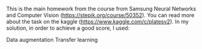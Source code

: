 This is the main homework from the course from Samsung Neural Networks and Computer Vision (https://stepik.org/course/50352). You can read more about the task on the kaggle (https://www.kaggle.com/c/platesv2). In my solution, in order to achieve a good score, I used:

Data augmentation
Transfer learning
